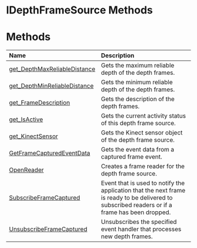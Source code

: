 IDepthFrameSource Methods  
=========================  

<span id="publicmethodsSection"></span>

Methods  
=======  

<table>
<colgroup>
<col width="30%" />
<col width="60%" />
</colgroup>
<thead>
<tr class="header">
<th align="left">Name</th>
<th align="left">Description</th>
</tr>
</thead>
<tbody>
<tr class="odd">
<td align="left"><a href="Methods/get.md">get_DepthMaxReliableDistance</a></td>
<td align="left">Gets the maximum reliable depth of the depth frames.</td>
</tr>
<tr class="even">
<td align="left"><a href="Methods/get.md">get_DepthMinReliableDistance</a></td>
<td align="left">Gets the minimum reliable depth of the depth frames.</td>
</tr>
<tr class="odd">
<td align="left"><a href="Methods/get_FrameDescription.md">get_FrameDescription</a></td>
<td align="left">Gets the description of the depth frames.</td>
</tr>
<tr class="even">
<td align="left"><a href="Methods/get_IsActive_Method.md">get_IsActive</a></td>
<td align="left">Gets the current activity status of this depth frame source.</td>
</tr>
<tr class="odd">
<td align="left"><a href="Methods/get_KinectSensor_Method.md">get_KinectSensor</a></td>
<td align="left">Gets the Kinect sensor object of the depth frame source.</td>
</tr>
<tr class="even">
<td align="left"><a href="Methods/GetFrameCapturedEventData.md">GetFrameCapturedEventData</a></td>
<td align="left">Gets the event data from a captured frame event.</td>
</tr>
<tr class="odd">
<td align="left"><a href="Methods/OpenReader_Method.md">OpenReader</a></td>
<td align="left">Creates a frame reader for the depth frame source.</td>
</tr>
<tr class="even">
<td align="left"><a href="Methods/SubscribeFrameCaptured.md">SubscribeFrameCaptured</a></td>
<td align="left">Event that is used to notify the application that the next frame is ready to be delivered to subscribed readers or if a frame has been dropped.</td>
</tr>
<tr class="odd">
<td align="left"><a href="Methods/UnsubscribeFrameCaptured.md">UnsubscribeFrameCaptured</a></td>
<td align="left">Unsubscribes the specified event handler that processes new depth frames.</td>
</tr>
</tbody>
</table>



<!--Please do not edit the data in the comment block below.-->
<!--
TOCTitle : IDepthFrameSource Methods
RLTitle : IDepthFrameSource Methods
KeywordK : IDepthFrameSource interface, methods
KeywordA : Methods.T:Microsoft.Kinect.kinect.IDepthFrameSource
AssetID : Methods.T:Microsoft.Kinect.kinect.IDepthFrameSource
Locale : en-us
CommunityContent : 1
TargetOS : Windows
TopicType : kbSyntax
DocSet : K4Wv2
ProjType : K4Wv2Proj
Technology : Kinect for Windows
Product : Kinect for Windows SDK v2
productversion : 20
-->

